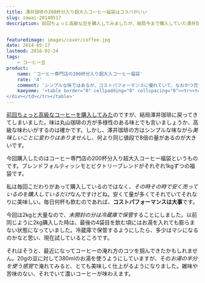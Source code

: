 ```yaml
---
title: 澤井珈琲の200杯分入り超大入コーヒー福袋はコスパがいい
slug: sawai-20140517
description: 前回ちょっと高級な豆を購入してみましたが、結局今まで購入していた澤井珈琲に戻ってきました。毎日飲むだけに、コストパフォーマンスは大事だなと思います。安いと言っても味は充分美味しいですし、気軽に飲めるのは大事だと思います。


featuredimage: images/cover/coffee.jpg
date: 2014-05-17
lastmod: 2016-02-24
tags: 
    - コーヒー豆
product:
    name: 'コーヒー専門店の200杯分入り超大入コーヒー福袋'
    rate: '4'
    comment: 'シンプルな味ではあるが、コストパフォーマンスに優れていて、なおかつ充分に美味しい。'
    kaeyome: '<table border="0" cellpadding="0" cellspacing="0"><tr><td valign="top"><div style="border:1px solid;margin:0px;padding:6px 0px;width:320px;text-align:center;float:left"><a href="http://hb.afl.rakuten.co.jp/hgc/11be2770.9eec789a.11be2771.029f4a42/?pc=http%3a%2f%2fitem.rakuten.co.jp%2fsawaicoffee-tea%2fac-sale-1960%2f%3fscid%3daf_link_tbl&m=http%3a%2f%2fm.rakuten.co.jp%2fsawaicoffee-tea%2fn%2fac-sale-1960" target="_blank"><img src="http://hbb.afl.rakuten.co.jp/hgb/?pc=http%3a%2f%2fthumbnail.image.rakuten.co.jp%2f%400_mall%2fsawaicoffee-tea%2fcabinet%2fhhh%2ftc614.jpg%3f_ex%3d300x300&m=http%3a%2f%2fthumbnail.image.rakuten.co.jp%2f%400_mall%2fsawaicoffee-tea%2fcabinet%2fhhh%2ftc614.jpg%3f_ex%3d80x80" alt="【澤井珈琲】　ポイント10倍　送料無料！コーヒー専門店の200杯分入り超大入コーヒー福袋（コーヒー/コーヒー豆/珈琲豆）【最安値チャレンジ1201-3】【smtb-t】【YDKG-t】" border="0" style="margin:0px;padding:0px"></a><p style="font-size:12px;line-height:1.4em;text-align:left;margin:0px;padding:2px 6px"><a href="http://hb.afl.rakuten.co.jp/hgc/11be2770.9eec789a.11be2771.029f4a42/?pc=http%3a%2f%2fitem.rakuten.co.jp%2fsawaicoffee-tea%2fac-sale-1960%2f%3fscid%3daf_link_tbl&m=http%3a%2f%2fm.rakuten.co.jp%2fsawaicoffee-tea%2fn%2fac-sale-1960" target="_blank">【澤井珈琲】　ポイント10倍　送料無料！コーヒー専門店の200杯分入り超大入コーヒー福袋（コーヒー/コーヒー豆/珈琲豆）【最安値チャレンジ1201-3】【smtb-t】【YDKG-t】</a>
</div></td></tr></table>'
---
```


<a href="https://wantit.gcreate.jp/maruyama/" title="丸山珈琲でちょっと高い豆を買ってみた">前回ちょっと高級なコーヒーを購入してみた</a>のですが、結局澤井珈琲に戻ってきてしまいました。味は丸山珈琲の方が多様性のある味とでも言いましょうか、高級な味わいがするのは確かです。しかし、澤井珈琲の方はシンプルな味ながら<em>美味しいことに変わりはありません</em>し、何より同じ値段で8倍の量があるのが大きいです。

今回購入したのはコーヒー専門店の200杯分入り超大入コーヒー福袋というものです。ブレンドフォルティッシモとビクトリーブレンドがそれぞれ1kgずつの福袋です。

私は毎回こだわりがあって購入しているのではなく、<em>その時その時で安く売っているのを購入しているだけ</em>なんですけどね。安くて量が多くてそれでいてそれなりに美味しい。毎日何杯も飲むのであれば、<strong>コストパフォーマンスは大事</strong>です。

今回は2kgと大量なので、<em>未開封の分は冷蔵庫で保管</em>することにしました。以前同じように2kg購入した時は、最後の4袋目を飲む頃にはお湯を入れても膨らまない状態になっていました。冷蔵庫で保管するようにしたら、多少はマシになるのかなと思い、現在試しているところです。

それはそうと、最近になってコーヒーの淹れ方のコツを掴んできたかもしれません。20gの豆に対して380mlのお湯を使うようにしていますが、その<em>お湯の半分を使う感覚</em>で淹れてみると、とても美味しく仕上がるようになりました。雑味や苦味のない、それでいて濃いコーヒーが味わえます。


  